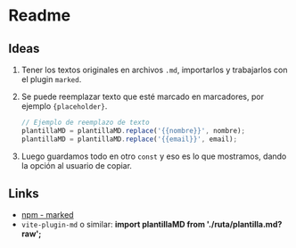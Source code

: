 # Readme

## Ideas

1. Tener los textos originales en archivos `.md`, importarlos y trabajarlos con el plugin `marked`.
2. Se puede reemplazar texto que esté marcado en marcadores, por ejemplo `{placeholder}`.

   ```js
   // Ejemplo de reemplazo de texto
   plantillaMD = plantillaMD.replace('{{nombre}}', nombre);
   plantillaMD = plantillaMD.replace('{{email}}', email);
   ```

3. Luego guardamos todo en otro `const` y eso es lo que mostramos, dando la opción al usuario de copiar.

## Links

- [npm - marked](https://www.npmjs.com/package/marked)
- `vite-plugin-md` o similar: **import plantillaMD from './ruta/plantilla.md?raw';**

